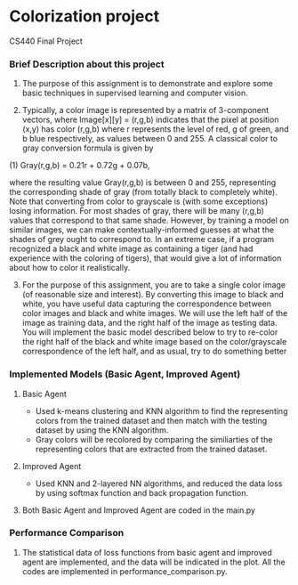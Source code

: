 # Colorization project
CS440 Final Project

### Brief Description about this project
1. The purpose of this assignment is to demonstrate and explore some basic techniques in supervised learning and computer vision.

2. Typically, a color image is represented by a matrix of 3-component vectors, where Image[x][y] = (r,g,b) indicates that the pixel at position (x,y) has color (r,g,b) where r represents the level of red, g of green, and b blue respectively, as values between 0 and 255. A classical color to gray conversion formula is given by

(1) Gray(r,g,b) = 0.21r + 0.72g + 0.07b, 

where the resulting value Gray(r,g,b) is between 0 and 255, representing the corresponding shade of gray (from totally black to completely white). Note that converting from color to grayscale is (with some exceptions) losing information. For most shades of gray, there will be many (r,g,b) values that correspond to that same shade. 
However, by training a model on similar images, we can make contextually-informed guesses at what the shades of grey ought to correspond to. In an extreme case, if a program recognized a black and white image as containing a tiger (and had experience with the coloring of tigers), that would give a lot of information about how to color it realistically.

3. For the purpose of this assignment, you are to take a single color image (of reasonable size and interest). By converting this image to black and white, you have useful data capturing the correspondence between color images and black and white images. We will use the left half of the image as training data, and the right half of the image as testing data. You will implement the basic model described below to try to re-color the right half of the black and white image based on the color/grayscale correspondence of the left half, and as usual, try to do something better

### Implemented Models (Basic Agent, Improved Agent)

1. Basic Agent
    - Used k-means clustering and KNN algorithm to find the representing colors from the trained dataset and then match with the testing dataset by using the KNN algorithm.
    - Gray colors will be recolored by comparing the similiarties of the representing colors that are extracted from the trained dataset.

2. Improved Agent
    - Used KNN and 2-layered NN algorithms, and reduced the data loss by using softmax function and back propagation function. 

3. Both Basic Agent and Improved Agent are coded in the main.py

### Performance Comparison

1. The statistical data of loss functions from basic agent and improved agent are implemented, and the data will be indicated in the plot. All the codes are implemented in performance_comparison.py.
